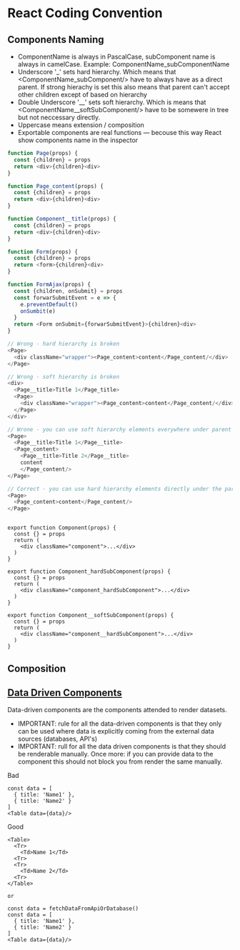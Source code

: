 # React Coding Convention

## Components Naming
- ComponentName is always in PascalCase, subComponent name is always in camelCase. Example: ComponentName_subComponentName
- Underscore '\_' sets hard hierarchy. Which means that <ComponentName_subComponent/> have to always have <ComponentName/> as a direct parent. If strong hierachy is set this also means that parent can't accept other children except of based on hierarchy
- Double Underscore  '\__' sets soft hierarchy. Which is means that <ComponentName__softSubComponent/> have to be somewere in <ComponentName/> tree but not neccessary directly. 
- Uppercase means extension / composition
- Exportable components are real functions — becouse this way React show components name in the inspector

```javascript
function Page(props) {
  const {children} = props
  return <div>{children}<div>
}

function Page_content(props) {
  const {children} = props
  return <div>{children}<div>
}

function Component__title(props) {
  const {children} = props
  return <div>{children}<div>
}

function Form(props) {
  const {children} = props
  return <form>{children}<div>
}

function FormAjax(props) {
  const {children, onSubmit} = props
  const forwarSubmitEvent = e => {
    e.preventDefault()
    onSumbit(e)
  }
  return <Form onSubmit={forwarSubmitEvent}>{children}<div>
}

// Wrong - hard hierarchy is broken
<Page>
  <div className="wrapper"><Page_content>content</Page_content/</div>
</Page>

// Wrong - soft hierarchy is broken
<div>
  <Page__title>Title 1</Page_title>
  <Page>
    <div className="wrapper"><Page_content>content</Page_content/</div>
  </Page>
</div>

// Wrone - you can use soft hierarchy elements everywhere under parent tree but Page have hard hierarchy defined so its cant accept Page__title anymore&
<Page>
  <Page__title>Title 1</Page__title>
  <Page_content>
    <Page__title>Title 2</Page__title>
    content
    </Page_content/>
</Page>

// Correct - you can use hard hierarchy elements directly under the parent
<Page>
  <Page_content>content</Page_content/>
</Page>



```


```
export function Component(props) {
  const {} = props
  return (
    <div className="component">...</div>
  )
}

export function Component_hardSubComponent(props) {
  const {} = props
  return (
    <div className="component_hardSubComponent">...</div>
  )
}

export function Component__softSubComponent(props) {
  const {} = props
  return (
    <div className="component__hardSubComponent">...</div>
  )
}
```

## Composition

## [Data Driven Components](#data-driven-components) 
Data-driven components are the components attended to render datasets. 

- IMPORTANT: rule for all the data-driven components is that they only can be used where data is explicitly coming from the external data sources (databases, API's)
- IMPORTANT: rull for all the data driven components is that they should be renderable manually. Once more: if you can provide data to the component this should not block you from render the same manually. 

Bad
```
const data = [
  { title: 'Name1' },
  { title: 'Name2' }
]
<Table data={data}/>
```

Good
```
<Table>
  <Tr>
    <Td>Name 1</Td>
  <Tr>
  <Tr>
    <Td>Name 2</Td>
  <Tr>
</Table>

or

const data = fetchDataFromApiOrDatabase()
const data = [
  { title: 'Name1' },
  { title: 'Name2' }
]
<Table data={data}/>

```
